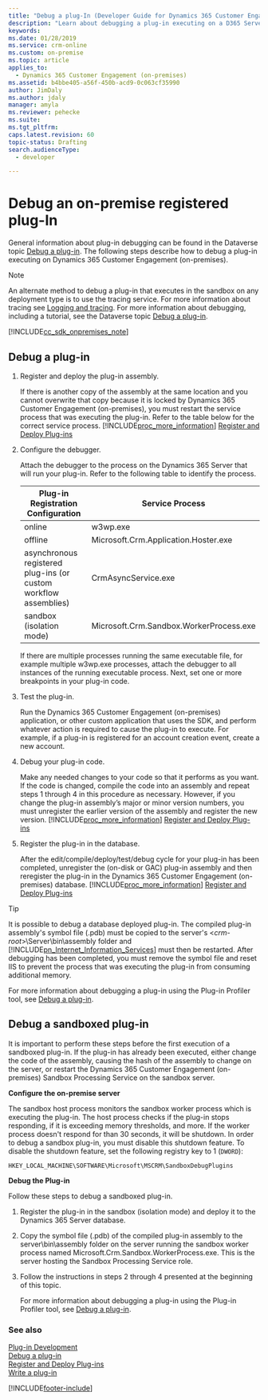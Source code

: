 ```yaml
---
title: "Debug a plug-In (Developer Guide for Dynamics 365 Customer Engagement (on-premises)) | MicrosoftDocs"
description: "Learn about debugging a plug-in executing on a D365 Server."
keywords: 
ms.date: 01/28/2019
ms.service: crm-online
ms.custom: on-premise
ms.topic: article
applies_to: 
  - Dynamics 365 Customer Engagement (on-premises)
ms.assetid: b4bbe405-a56f-450b-acd9-0c063cf35990
author: JimDaly
ms.author: jdaly
manager: amyla
ms.reviewer: pehecke
ms.suite: 
ms.tgt_pltfrm: 
caps.latest.revision: 60
topic-status: Drafting
search.audienceType: 
  - developer

---
```


# Debug an on-premise registered plug-In

General information about plug-in debugging can be found in the Dataverse topic [Debug a plug-in](/powerapps/developer/common-data-service/debug-plug-in). The following steps describe how to debug a plug-in executing on Dynamics 365 Customer Engagement (on-premises).

> [!NOTE]
> An alternate method to debug a plug-in that executes in the sandbox on any deployment type is to use the tracing service. For more information about tracing see [Logging and tracing](/powerapps/developer/common-data-service/logging-tracing). For more information about debugging, including a tutorial, see the Dataverse topic [Debug a plug-in](/powerapps/developer/common-data-service/debug-plug-in).
  
[!INCLUDE[cc_sdk_onpremises_note](../includes/cc-sdk-onpremises-note.md)]

<a name="bkmk_debugaplugin"></a>   
## Debug a plug-in  
  
1. Register and deploy the plug-in assembly.  
  
    If there is another copy of the assembly at the same location and you cannot overwrite that copy because it is locked by Dynamics 365 Customer Engagement (on-premises), you must restart the service process that was executing the plug-in. Refer to the table below for the correct service process. [!INCLUDE[proc_more_information](../includes/proc-more-information.md)] [Register and Deploy Plug-ins](register-deploy-plugins.md)  
  
2. Configure the debugger.  
  
    Attach the debugger to the process on the Dynamics 365 Server that will run your plug-in. Refer to the following table to identify the process.  
  
   |Plug-in Registration Configuration|Service Process|  
   |-----------------------------------------|---------------------|  
   |online|w3wp.exe|  
   |offline|Microsoft.Crm.Application.Hoster.exe|  
   |asynchronous registered plug-ins (or custom workflow assemblies)|CrmAsyncService.exe|  
   |sandbox (isolation mode)|Microsoft.Crm.Sandbox.WorkerProcess.exe|  
  
    If there are multiple processes running the same executable file, for example multiple w3wp.exe processes, attach the debugger to all instances of the running executable process. Next, set one or more breakpoints in your plug-in code.  
  
3. Test the plug-in.  
  
    Run the Dynamics 365 Customer Engagement (on-premises) application, or other custom application that uses the SDK, and perform whatever action is required to cause the plug-in to execute. For example, if a plug-in is registered for an account creation event, create a new account.  
  
4. Debug your plug-in code.  
  
    Make any needed changes to your code so that it performs as you want. If the code is changed, compile the code into an assembly and repeat steps 1 through 4 in this procedure as necessary. However, if you change the plug-in assembly’s major or minor version numbers, you must unregister the earlier version of the assembly and register the new version. [!INCLUDE[proc_more_information](../includes/proc-more-information.md)] [Register and Deploy Plug-ins](register-deploy-plugins.md)  
  
5. Register the plug-in in the database.  
  
    After the edit/compile/deploy/test/debug cycle for your plug-in has been completed, unregister the (on-disk or GAC) plug-in assembly and then reregister the plug-in in the Dynamics 365 Customer Engagement (on-premises) database. [!INCLUDE[proc_more_information](../includes/proc-more-information.md)] [Register and Deploy Plug-ins](register-deploy-plugins.md)  
  
> [!TIP]
>  It is possible to debug a database deployed plug-in. The compiled plug-in assembly's symbol file (.pdb) must be copied to the server's \<*crm-root*>\Server\bin\assembly folder and [!INCLUDE[pn_Internet_Information_Services](../includes/pn-internet-information-services.md)] must then be restarted. After debugging has been completed, you must remove the symbol file and reset IIS to prevent the process that was executing the plug-in from consuming additional memory.  
  
 For more information about debugging a plug-in using the Plug-in Profiler tool, see [Debug a plug-in](/powerapps/developer/common-data-service/tutorial-debug-plug-in).  
  
<a name="bkmk_sandboxplugin"></a>   
## Debug a sandboxed plug-in  
 It is important to perform these steps before the first execution of a sandboxed plug-in. If the plug-in has already been executed, either change the code of the assembly, causing the hash of the assembly to change on the server, or restart the Dynamics 365 Customer Engagement (on-premises) Sandbox Processing Service on the sandbox server.  
  
 **Configure the on-premise server**  
  
 The sandbox host process monitors the sandbox worker process which is executing the plug-in. The host process checks if the plug-in stops responding, if it is exceeding memory thresholds, and more. If the worker process doesn't respond for than 30 seconds, it will be shutdown. In order to debug a sandbox plug-in, you must disable this shutdown feature. To disable the shutdown feature, set the following registry key to 1 (`DWORD`):  
  
```ms-dos  
HKEY_LOCAL_MACHINE\SOFTWARE\Microsoft\MSCRM\SandboxDebugPlugins  
```  
  
 **Debug the Plug-in**  
  
 Follow these steps to debug a sandboxed plug-in.  
  
1. Register the plug-in in the sandbox (isolation mode) and deploy it to the Dynamics 365 Server database.  
  
2. Copy the symbol file (.pdb) of the compiled plug-in assembly to the server\bin\assembly folder on the server running the sandbox worker process named Microsoft.Crm.Sandbox.WorkerProcess.exe. This is the server hosting the Sandbox Processing Service role.  
  
3. Follow the instructions in steps 2 through 4 presented at the beginning of this topic.  
  
   For more information about debugging a plug-in using the Plug-in Profiler tool, see [Debug a plug-in](/powerapps/developer/common-data-service/tutorial-debug-plug-in).  
  
### See also  
 [Plug-in Development](plugin-development.md)   
 [Debug a plug-in](/powerapps/developer/common-data-service/tutorial-debug-plug-in)   
 [Register and Deploy Plug-ins](register-deploy-plugins.md)   
 [Write a plug-in](/powerapps/developer/common-data-service/write-plug-in) 


[!INCLUDE[footer-include](../../../includes/footer-banner.md)]